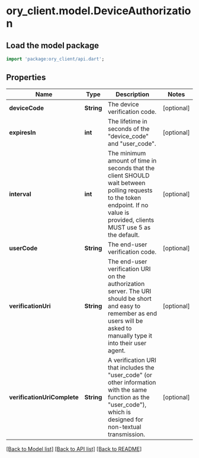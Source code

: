 # ory_client.model.DeviceAuthorization

## Load the model package
```dart
import 'package:ory_client/api.dart';
```

## Properties
Name | Type | Description | Notes
------------ | ------------- | ------------- | -------------
**deviceCode** | **String** | The device verification code. | [optional] 
**expiresIn** | **int** | The lifetime in seconds of the \"device_code\" and \"user_code\". | [optional] 
**interval** | **int** | The minimum amount of time in seconds that the client SHOULD wait between polling requests to the token endpoint.  If no value is provided, clients MUST use 5 as the default. | [optional] 
**userCode** | **String** | The end-user verification code. | [optional] 
**verificationUri** | **String** | The end-user verification URI on the authorization server.  The URI should be short and easy to remember as end users will be asked to manually type it into their user agent. | [optional] 
**verificationUriComplete** | **String** | A verification URI that includes the \"user_code\" (or other information with the same function as the \"user_code\"), which is designed for non-textual transmission. | [optional] 

[[Back to Model list]](../README.md#documentation-for-models) [[Back to API list]](../README.md#documentation-for-api-endpoints) [[Back to README]](../README.md)


